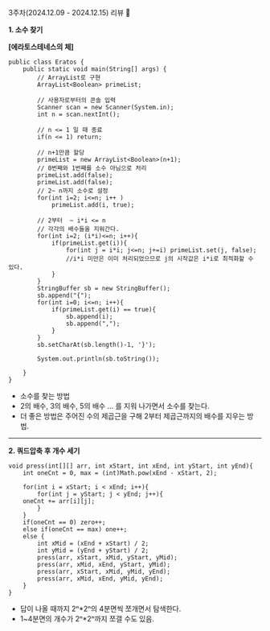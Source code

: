 3주차(2024.12.09 - 2024.12.15) 리뷰 🤔

**1. 소수 찾기**

**[에라토스테네스의 체]**
```
public class Eratos {
	public static void main(String[] args) {
		// ArrayList로 구현
		ArrayList<Boolean> primeList;

		// 사용자로부터의 콘솔 입력
		Scanner scan = new Scanner(System.in);
		int n = scan.nextInt();

		// n <= 1 일 때 종료
		if(n <= 1) return;

		// n+1만큼 할당
		primeList = new ArrayList<Boolean>(n+1);
		// 0번째와 1번째를 소수 아님으로 처리
		primeList.add(false);
		primeList.add(false);
		// 2~ n까지 소수로 설정
		for(int i=2; i<=n; i++ )
			primeList.add(i, true);

		// 2부터  ~ i*i <= n
		// 각각의 배수들을 지워간다.
		for(int i=2; (i*i)<=n; i++){
			if(primeList.get(i)){
				for(int j = i*i; j<=n; j+=i) primeList.set(j, false);
				//i*i 미만은 이미 처리되었으므로 j의 시작값은 i*i로 최적화할 수 있다.
			}
		}
		StringBuffer sb = new StringBuffer();
		sb.append("{");
		for(int i=0; i<=n; i++){
			if(primeList.get(i) == true){
				sb.append(i);
				sb.append(",");
			}
		}
		sb.setCharAt(sb.length()-1, '}');

		System.out.println(sb.toString());

	}
}
```
- 소수를 찾는 방법
- 2의 배수, 3의 배수, 5의 배수 ... 를 지워 나가면서 소수를 찾는다.
- 더 좋은 방법은 주어진 수의 제곱근을 구해 2부터 제곱근까지의 배수를 지우는 방법. 
---
**2. 쿼드압축 후 개수 세기**
```
void press(int[][] arr, int xStart, int xEnd, int yStart, int yEnd){
    int oneCnt = 0, max = (int)Math.pow(xEnd - xStart, 2);
        
    for(int i = xStart; i < xEnd; i++){
        for(int j = yStart; j < yEnd; j++){
    oneCnt += arr[i][j];
        }
    }
    if(oneCnt == 0) zero++;
    else if(oneCnt == max) one++;
    else {
        int xMid = (xEnd + xStart) / 2;
        int yMid = (yEnd + yStart) / 2;
        press(arr, xStart, xMid, yStart, yMid);
        press(arr, xMid, xEnd, yStart, yMid);
        press(arr, xStart, xMid, yMid, yEnd);
        press(arr, xMid, xEnd, yMid, yEnd);
    }
}
```
- 답이 나올 때까지 2ⁿ*2ⁿ의 4분면씩 쪼개면서 탐색한다.
- 1~4분면의 개수가 2ⁿ*2ⁿ까지 쪼갤 수도 있음. 
